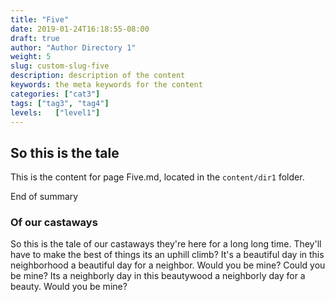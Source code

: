 ```yaml
---
title: "Five"
date: 2019-01-24T16:18:55-08:00
draft: true
author: "Author Directory 1"
weight: 5
slug: custom-slug-five
description: description of the content
keywords: the meta keywords for the content
categories: ["cat3"]
tags: ["tag3", "tag4"]
levels:   ["level1"]
---
```


## So this is the tale
This is the content for page Five.md, located in the `content/dir1` folder. 

End of summary
<!-- more -->

### Of our castaways
So this is the tale of our castaways they're here for a long long time. They'll have to make the best of things its an uphill climb? It's a beautiful day in this neighborhood a beautiful day for a neighbor. Would you be mine? Could you be mine? Its a neighborly day in this beautywood a neighborly day for a beauty. Would you be mine? 